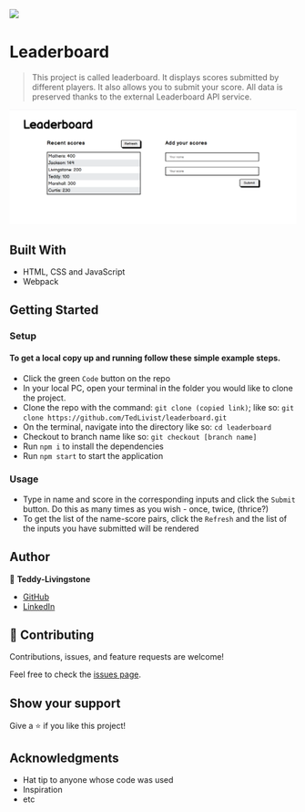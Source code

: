 ![](https://img.shields.io/badge/Microverse-blueviolet)

# Leaderboard

> This project is called leaderboard. It displays scores submitted by different players. It also allows you to submit your score. All data is preserved thanks to the external Leaderboard API service.

![screenshot](./src/assets/images/scrnsht.jpg)

## Built With

- HTML, CSS and JavaScript
- Webpack

## Getting Started

### Setup

#### To get a local copy up and running follow these simple example steps.

- Click the green `Code` button on the repo
- In your local PC, open your terminal in the folder you would like to clone the project.
- Clone the repo with the command: `git clone (copied link)`; like so: `git clone https://github.com/TedLivist/leaderboard.git`
- On the terminal, navigate into the directory like so: `cd leaderboard`
- Checkout to branch name like so: `git checkout [branch name]`
- Run `npm i` to install the dependencies
- Run `npm start` to start the application

### Usage
- Type in name and score in the corresponding inputs and click the `Submit` button. Do this as many times as you wish - once, twice, (thrice?)
- To get the list of the name-score pairs, click the `Refresh` and the list of the inputs you have submitted will be rendered

## Author

👤 **Teddy-Livingstone**

- [GitHub](https://github.com/TedLivist)
- [LinkedIn](https://linkedin.com/in/tememandu)

## 🤝 Contributing

Contributions, issues, and feature requests are welcome!

Feel free to check the [issues page](../../issues/).

## Show your support

Give a ⭐️ if you like this project!

## Acknowledgments

- Hat tip to anyone whose code was used
- Inspiration
- etc